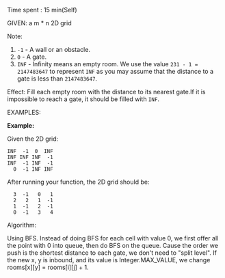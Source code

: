 Time spent : 15 min(Self)

GIVEN: a m * n 2D grid

Note: 

1. `-1` - A wall or an obstacle.
2. `0` - A gate.
3. `INF` - Infinity means an empty room. We use the value `231 - 1 = 2147483647` to represent `INF` as you may assume that the distance to a gate is less than `2147483647`.

Effect: Fill each empty room with the distance to its nearest gate.If it is impossible to reach a gate, it should be filled with `INF`.

EXAMPLES:

**Example:** 

Given the 2D grid:

```
INF  -1  0  INF
INF INF INF  -1
INF  -1 INF  -1
  0  -1 INF INF
```

After running your function, the 2D grid should be:

```
  3  -1   0   1
  2   2   1  -1
  1  -1   2  -1
  0  -1   3   4
```

Algorithm:

Using BFS. Instead of doing BFS for each cell with value 0, we first offer all the point with 0 into queue, then do BFS on the queue. Cause the order we push is the shortest distance to each gate, we don't need to "split level". If the new x, y is inbound, and its value is Integer.MAX_VALUE, we change rooms\[x][y] = rooms\[i][j] + 1.